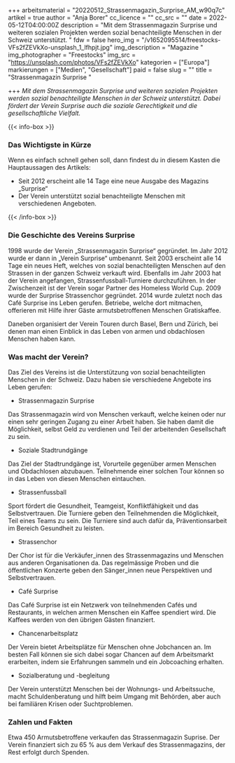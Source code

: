 +++
arbeitsmaterial = "20220512_Strassenmagazin_Surprise_AM_w90q7c"
artikel = true
author = "Anja Borer"
cc_licence = ""
cc_src = ""
date = 2022-05-12T04:00:00Z
description = "Mit dem Strassenmagazin Surprise und weiteren sozialen Projekten werden sozial benachteiligte Menschen in der Schweiz unterstützt. "
fdw = false
hero_img = "/v1652095514/freestocks-VFs2fZEVkXo-unsplash_1_lfhpjt.jpg"
img_description = "Magazine "
img_photographer = "Freestocks"
img_src = "https://unsplash.com/photos/VFs2fZEVkXo"
kategorien = ["Europa"]
markierungen = ["Medien", "Gesellschaft"]
paid = false
slug = ""
title = "Strassenmagazin Surprise "

+++
_Mit dem Strassenmagazin Surprise und weiteren sozialen Projekten werden sozial benachteiligte Menschen in der Schweiz unterstützt. Dabei fördert der Verein Surprise auch die soziale Gerechtigkeit und die gesellschaftliche Vielfalt._

{{< info-box >}} <h3>Das Wichtigste in Kürze</h3>

<p>Wenn es einfach schnell gehen soll, dann findest du in diesem Kasten die Hauptaussagen des Artikels:</p>

<ul>

<li>Seit 2012 erscheint alle 14 Tage eine neue Ausgabe des Magazins „Surprise“</li>

<li>Der Verein unterstützt sozial benachteiligte Menschen mit verschiedenen Angeboten.</li>

</ul> {{< /info-box >}}

### Die Geschichte des Vereins Surprise

1998 wurde der Verein „Strassenmagazin Surprise“ gegründet. Im Jahr 2012 wurde er dann in „Verein Surprise“ umbenannt. Seit 2003 erscheint alle 14 Tage ein neues Heft, welches von sozial benachteiligten Menschen auf den Strassen in der ganzen Schweiz verkauft wird. Ebenfalls im Jahr 2003 hat der Verein angefangen, Strassenfussball-Turniere durchzuführen. In der Zwischenzeit ist der Verein sogar Partner des Homeless World Cup. 2009 wurde der Surprise Strassenchor gegründet. 2014 wurde zuletzt noch das Café Surprise ins Leben gerufen. Betriebe, welche dort mitmachen, offerieren mit Hilfe ihrer Gäste armutsbetroffenen Menschen Gratiskaffee.

Daneben organisiert der Verein Touren durch Basel, Bern und Zürich, bei denen man einen Einblick in das Leben von armen und obdachlosen Menschen haben kann.

### Was macht der Verein?

Das Ziel des Vereins ist die Unterstützung von sozial benachteiligten Menschen in der Schweiz. Dazu haben sie verschiedene Angebote ins Leben gerufen:

* Strassenmagazin Surprise

Das Strassenmagazin wird von Menschen verkauft, welche keinen oder nur einen sehr geringen Zugang zu einer Arbeit haben. Sie haben damit die Möglichkeit, selbst Geld zu verdienen und Teil der arbeitenden Gesellschaft zu sein.

* Soziale Stadtrundgänge

Das Ziel der Stadtrundgänge ist, Vorurteile gegenüber armen Menschen und Obdachlosen abzubauen. Teilnehmende einer solchen Tour können so in das Leben von diesen Menschen eintauchen.

* Strassenfussball

Sport fördert die Gesundheit, Teamgeist, Konfliktfähigkeit und das Selbstvertrauen. Die Turniere geben den Teilnehmenden die Möglichkeit, Teil eines Teams zu sein. Die Turniere sind auch dafür da, Präventionsarbeit im Bereich Gesundheit zu leisten.

* Strassenchor

Der Chor ist für die Verkäufer_innen des Strassenmagazins und Menschen aus anderen Organisationen da. Das regelmässige Proben und die öffentlichen Konzerte geben den Sänger_innen neue Perspektiven und Selbstvertrauen.

* Café Surprise

Das Café Surprise ist ein Netzwerk von teilnehmenden Cafés und Restaurants, in welchen armen Menschen ein Kaffee spendiert wird. Die Kaffees werden von den übrigen Gästen finanziert.

* Chancenarbeitsplatz

Der Verein bietet Arbeitsplätze für Menschen ohne Jobchancen an. Im besten Fall können sie sich dabei sogar Chancen auf dem Arbeitsmarkt erarbeiten, indem sie Erfahrungen sammeln und ein Jobcoaching erhalten.

* Sozialberatung und -begleitung

Der Verein unterstützt Menschen bei der Wohnungs- und Arbeitssuche, macht Schuldenberatung und hilft beim Umgang mit Behörden, aber auch bei familiären Krisen oder Suchtproblemen.

### Zahlen und Fakten

Etwa 450 Armutsbetroffene verkaufen das Strassenmagazin Suprise. Der Verein finanziert sich zu 65 % aus dem Verkauf des Strassenmagazins, der Rest erfolgt durch Spenden.